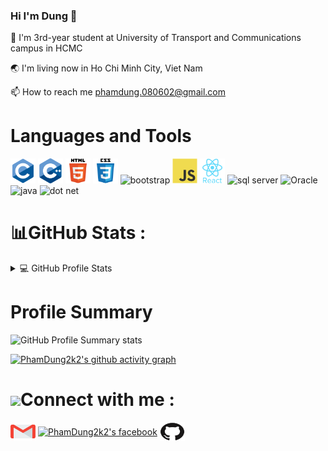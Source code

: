 ### Hi I'm Dung 👋

<!--
**PhamDung2k2/phamdung2k2** is a ✨ _special_ ✨ repository because its `README.md` (this file) appears on your GitHub profile.

Here are some ideas to get you started:

- 🔭 I’m currently working on ...
- 🌱 I’m currently learning ...
- 👯 I’m looking to collaborate on ...
- 🤔 I’m looking for help with ...
- 💬 Ask me about ...
- 📫 How to reach me: ...
- 😄 Pronouns: ...
- ⚡ Fun fact: ...
-->
🌱 I'm 3rd-year student at University of Transport and Communications campus in HCMC

🌏 I'm living now in Ho Chi Minh City, Viet Nam

📫 How to reach me phamdung.080602@gmail.com
<!--
![snake svg](https://github.com/PhamDung2k2/PhamDung2k2/blob/output/github-contribution-grid-snake.svg)-->
# Languages and Tools
<img src="https://raw.githubusercontent.com/devicons/devicon/master/icons/c/c-original.svg" alt="c" width="40" height="40"/> <img src="https://raw.githubusercontent.com/devicons/devicon/master/icons/cplusplus/cplusplus-original.svg" alt="cplusplus" width="40" height="40"/> <img src="https://raw.githubusercontent.com/devicons/devicon/master/icons/html5/html5-original-wordmark.svg" alt="html5" width="40" height="40"/> <img src="https://raw.githubusercontent.com/devicons/devicon/master/icons/css3/css3-original-wordmark.svg" alt="css3" width="40" height="40"/> <img src="https://upload.wikimedia.org/wikipedia/commons/b/b2/Bootstrap_logo.svg" alt="bootstrap" width="45" height="40"/> <img src="https://raw.githubusercontent.com/devicons/devicon/master/icons/javascript/javascript-original.svg" alt="javascript" width="40" height="40"/> <img src="https://raw.githubusercontent.com/devicons/devicon/master/icons/react/react-original-wordmark.svg" alt="react" width="40" height="40"/> <img src="https://www.svgrepo.com/show/303229/microsoft-sql-server-logo.svg" alt="sql server" width="40" height="40"/> <img src="https://www.vectorlogo.zone/logos/oracle/oracle-ar21.svg" alt="Oracle" width="60" height="40"/> 
<img src="https://www.vectorlogo.zone/logos/java/java-icon.svg" alt="java" width="60" height="40"/>
<img src="https://www.vectorlogo.zone/logos/dotnet/dotnet-vertical.svg" alt="dot net" width="50" height="40"/>

# 📊GitHub Stats :
<details>
  <summary>💻 GitHub Profile Stats</summary>
  
  [![stats](https://github-readme-stats.vercel.app/api?username=PhamDung2k2&layout=compact&theme=radical&hide_border=true&include_all_commits=false&count_private=true&show_icons=true)](https://github.com/anuraghazra/github-readme-stats)[![stats](https://github-readme-stats.vercel.app/api/top-langs/?username=PhamDung2k2&langs_count=10&layout=compact&theme=radical&hide_border=true&hide_langs_below=1)](https://github.com/anuraghazra/github-readme-stats)
  <br>
 **Note**: Top languages is only a metric of the languages my public code consists of and doesn't reflect experience or skill level.
  <br>
  
<a href="https://github.com/anuraghazra/github-readme-stats"><img align="center" src="http://github-readme-streak-stats.herokuapp.com?user=PhamDung2k2&theme=radical&hide_border=true&date_format=M%20j%5B%2C%20Y%5D" alt=""/></a>
  <a href="https://github.com/PhamDung2k2"><img align="center" src="https://github-profile-summary-cards.vercel.app/api/cards/productive-time?username=PhamDung2k2&theme=radical&utcOffset=7" alt=""/></a>
</details>

<!-- # Stats
![GitHub stats](https://github-readme-stats.vercel.app/api?username=PhamDung2k2&theme=tokyonight&show_icons=true)
[![Top Langs](https://github-readme-stats.vercel.app/api/top-langs/?username=PhamDung2k2&layout=compact&theme=tokyonight)](https://github.com/PhamDung2k2/github-readme-stats) -->
# Profile Summary
![GitHub Profile Summary stats](https://github-profile-summary-cards.vercel.app/api/cards/profile-details?username=PhamDung2k2&theme=tokyonight&show_icons=true)



  <!-- Activity Graph -->
[![PhamDung2k2's github activity graph](https://github-readme-activity-graph.cyclic.app/graph?username=PhamDung2k2&theme=xcode)](https://github.com/ashutosh00710/github-readme-activity-graph)

# <img src="https://github.com/TheDudeThatCode/TheDudeThatCode/blob/master/Assets/Handshake.gif" height="32px">Connect with me :
<!-- gmail -->
<a href="phamdung.080206@gmail.com">
 <img align="center" src="https://raw.githubusercontent.com/SatYu26/SatYu26/master/Assets/Gmail.svg" alt="PhamDung2k2's gmail" height="30" width="40"/></a>

<!-- facebook -->
<a href="https://www.facebook.com/PhamDung2k2">
 <img align="center" src="https://raw.githubusercontent.com/rahuldkjain/github-profile-readme-generator/master/src/images/icons/Social/facebook.svg" alt="PhamDung2k2's facebook" height="30" width="40"/></a>
 
 <!-- github -->
<a href="https://github.com/PhamDung2k2">
 <img align="center" src="https://raw.githubusercontent.com/devicons/devicon/master/icons/github/github-original.svg" alt="PhamDung2k2's github" height="30" width="40"/></a>

<br>
<br>
